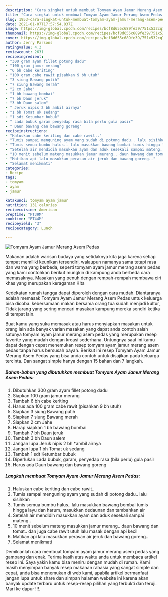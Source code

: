 ```yaml
---
description: "Cara singkat untuk membuat Tomyam Ayam Jamur Merang Asem Pedas terupdate"
title: "Cara singkat untuk membuat Tomyam Ayam Jamur Merang Asem Pedas terupdate"
slug: 1953-cara-singkat-untuk-membuat-tomyam-ayam-jamur-merang-asem-pedas-terupdate
date: 2021-01-07T17:57:54.837Z
image: https://img-global.cpcdn.com/recipes/bcf8d655c689fe39/751x532cq70/tomyam-ayam-jamur-merang-asem-pedas-foto-resep-utama.jpg
thumbnail: https://img-global.cpcdn.com/recipes/bcf8d655c689fe39/751x532cq70/tomyam-ayam-jamur-merang-asem-pedas-foto-resep-utama.jpg
cover: https://img-global.cpcdn.com/recipes/bcf8d655c689fe39/751x532cq70/tomyam-ayam-jamur-merang-asem-pedas-foto-resep-utama.jpg
author: Jerry Parsons
ratingvalue: 4.3
reviewcount: 2631
recipeingredient:
- "300 gram ayam fillet potong dadu"
- "100 gram jamur merang"
- "6 bh cabe keriting"
- "100 gram cabe rawit pisahkan 9 bh utuh"
- "3 siung Bawang putih"
- "7 siung Bawang merah"
- "2 cm Jahe"
- "1 bh bawang bombai"
- "7 bh Daun jeruk"
- "3 bh Daun salem"
- " Jeruk nipis 2 bh ambil airnya"
- "1 bh Tomat uk sedang"
- "1 sdt Ketumbar bubuk"
- " Lada bubuk garam penyedap rasa bila perlu gula pasir"
- " Daun bawang dan bawang goreng"
recipeinstructions:
- "Haluskan cabe keriting dan cabe rawit.."
- "Tumis sampai menguning ayam yang sudah di potong dadu.. lalu sisihkan"
- "Tumis semua bumbu halus.. lalu masukkan bawang bombai tumis hingga layu dan harum, masukkan dedaunan dan tambahkan air"
- "Setelah air mendidih masukkan ayam dan aduk sesekali sampai mateng.."
- "10 menit sebelum mateng masukkan jamur merang.. daun bawang dan tomat.. dan juga cabe rawit utuh lalu masak dengan api kecil"
- "Matikan api lalu masukkan perasan air jeruk dan bawang goreng.."
- "Selamat menikmati"
categories:
- Recipe
tags:
- tomyam
- ayam
- jamur

katakunci: tomyam ayam jamur 
nutrition: 131 calories
recipecuisine: American
preptime: "PT39M"
cooktime: "PT44M"
recipeyield: "3"
recipecategory: Lunch

---
```



![Tomyam Ayam Jamur Merang Asem Pedas](https://img-global.cpcdn.com/recipes/bcf8d655c689fe39/751x532cq70/tomyam-ayam-jamur-merang-asem-pedas-foto-resep-utama.jpg)

Makanan adalah warisan budaya yang setidaknya kita jaga karena setiap tempat memiliki keunikan tersendiri, walaupun namanya sama tetapi rasa dan warna yang berbeda, seperti tomyam ayam jamur merang asem pedas yang kami contohkan berikut mungkin di kampung anda berbeda cara memasaknya. Masakan yang penuh dengan rempah-rempah membawa ciri khas yang merupakan keragaman Kita

Kedekatan rumah tangga dapat diperoleh dengan cara mudah. Diantaranya adalah memasak Tomyam Ayam Jamur Merang Asem Pedas untuk keluarga bisa dicoba. kebersamaan makan bersama orang tua sudah menjadi kultur, Tidak jarang yang sering mencari masakan kampung mereka sendiri ketika di tempat lain.



Buat kamu yang suka memasak atau harus menyiapkan masakan untuk orang lain ada banyak varian masakan yang dapat anda contoh salah satunya tomyam ayam jamur merang asem pedas yang merupakan resep favorite yang mudah dengan kreasi sederhana. Untungnya saat ini kamu dapat dengan cepat menemukan resep tomyam ayam jamur merang asem pedas tanpa harus bersusah payah.
Berikut ini resep Tomyam Ayam Jamur Merang Asem Pedas yang bisa anda contoh untuk disajikan pada keluarga tercinta. Dan sangat simple hanya dengan 15 bahan dan 7 langkah.


<!--inarticleads1-->

##### Bahan-bahan yang dibutuhkan membuat Tomyam Ayam Jamur Merang Asem Pedas:

1. Dibutuhkan 300 gram ayam fillet potong dadu
1. Siapkan 100 gram jamur merang
1. Tambah 6 bh cabe keriting
1. Harus ada 100 gram cabe rawit (pisahkan 9 bh utuh)
1. Siapkan 3 siung Bawang putih
1. Siapkan 7 siung Bawang merah
1. Siapkan 2 cm Jahe
1. Harap siapkan 1 bh bawang bombai
1. Tambah 7 bh Daun jeruk
1. Tambah 3 bh Daun salem
1. Jangan lupa  Jeruk nipis 2 bh *ambil airnya
1. Jangan lupa 1 bh Tomat uk sedang
1. Tambah 1 sdt Ketumbar bubuk
1. Diperlukan  Lada bubuk, garam, penyedap rasa (bila perlu) gula pasir
1. Harus ada  Daun bawang dan bawang goreng




<!--inarticleads2-->

##### Langkah membuat  Tomyam Ayam Jamur Merang Asem Pedas:

1. Haluskan cabe keriting dan cabe rawit..
1. Tumis sampai menguning ayam yang sudah di potong dadu.. lalu sisihkan
1. Tumis semua bumbu halus.. lalu masukkan bawang bombai tumis hingga layu dan harum, masukkan dedaunan dan tambahkan air
1. Setelah air mendidih masukkan ayam dan aduk sesekali sampai mateng..
1. 10 menit sebelum mateng masukkan jamur merang.. daun bawang dan tomat.. dan juga cabe rawit utuh lalu masak dengan api kecil
1. Matikan api lalu masukkan perasan air jeruk dan bawang goreng..
1. Selamat menikmati




Demikianlah cara membuat tomyam ayam jamur merang asem pedas yang gampang dan enak. Terima kasih atas waktu anda untuk membaca artikel resep ini. Saya yakin kamu bisa meniru dengan mudah di rumah. Kami masih menyimpan banyak resep makanan rahasia yang sangat simple dan cepat, anda bisa menemukan di web kami, apabila artikel bermanfaat jangan lupa untuk share dan simpan halaman website ini karena akan banyak update terbaru untuk resep-resep pilihan yang terbukti dan teruji. Mari ke dapur !!!. 

